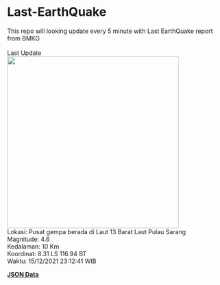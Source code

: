 # Last-EarthQuake
This repo will looking update every 5 minute with Last EarthQuake report from BMKG
<br>
<br>
Last Update
<br>
<img src="https://ews.bmkg.go.id/TEWS/data/20211215231241.mmi.jpg" width="400"/>
<br>
Lokasi: Pusat gempa berada di Laut 13 Barat Laut Pulau Sarang <br>
Magnitude: 4.6 <br>
Kedalaman: 10 Km <br>
Koordinat: 8.31 LS 116.94 BT <br>
Waktu: 15/12/2021 23:12:41 WIB <br>

<a href="./data/data.json">**JSON Data**</a>
